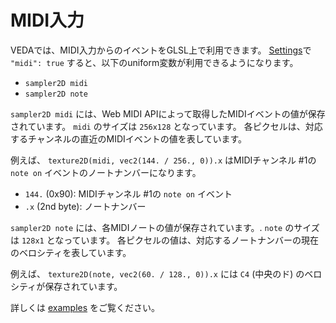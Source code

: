 # MIDI入力

VEDAでは、MIDI入力からのイベントをGLSL上で利用できます。
[Settings](/settings?lang=ja)で `"midi": true` すると、以下のuniform変数が利用できるようになります。

- `sampler2D midi`
- `sampler2D note`

`sampler2D midi` には、Web MIDI APIによって取得したMIDIイベントの値が保存されています。
`midi` のサイズは `256x128` となっています。
各ピクセルは、対応するチャンネルの直近のMIDIイベントの値を表しています。

例えば、 `texture2D(midi, vec2(144. / 256., 0)).x` はMIDIチャンネル \#1の `note on` イベントのノートナンバーになります。

- `144.` (0x90): MIDIチャンネル \#1の `note on` イベント
- `.x` (2nd byte): ノートナンバー

`sampler2D note` には、各MIDIノートの値が保存されています。.
`note` のサイズは `128x1` となっています。
各ピクセルの値は、対応するノートナンバーの現在のベロシティを表しています。

例えば、 `texture2D(note, vec2(60. / 128., 0)).x` には `C4` (中央のド) のベロシティが保存されています。

詳しくは [examples](https://github.com/fand/veda/blob/master/examples/midi.frag) をご覧ください。
